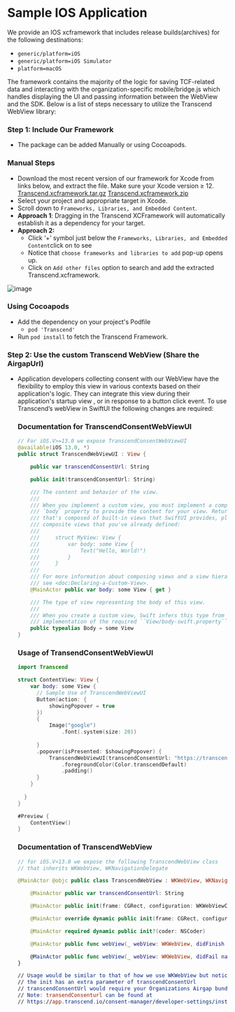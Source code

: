 # Sample IOS Application

We provide an IOS xcframework that includes release builds(archives) for the following destinations:

- `generic/platform=iOS`
- `generic/platform=iOS Simulator`
- `platform=macOS`

The framework contains the majority of the logic for saving TCF-related data and interacting with the organization-specific mobile/bridge.js which handles displaying the UI and passing information between the WebView and the SDK. Below is a list of steps necessary to utilize the Transcend WebView library:

### Step 1: Include Our Framework

- The package can be added Manually or using Cocoapods.


### Manual Steps

- Download the most recent version of our framework for Xcode from links below, and extract the file. Make sure your Xcode version ≥ 12.
[Transcend.xcframework.tar.gz](https://github.com/transcend-io/consent-manager-ios-sample-sdk/files/13526419/Transcend.xcframework.tar.gz)
[Transcend.xcframework.zip](https://github.com/transcend-io/consent-manager-ios-sample-sdk/files/13526425/Transcend.xcframework.zip)
- Select your project and appropriate target in Xcode.
- Scroll down to `Frameworks, Libraries, and Embedded Content`.
- **Approach 1**: Dragging in the Transcend XCFramework will automatically establish it as a dependency for your target.
- **Approach 2:**
    - Click ‘+’ symbol just below the `Frameworks, Libraries, and Embedded Content`click on to see
    - Notice that `choose frameworks and libraries to add` pop-up opens up.
    - Click on `Add other files` option to search and add the extracted Transcend.xcframework.

![image](https://github.com/transcend-io/consent-manager-ios-sample-sdk/assets/23165664/d007cf9b-8c53-4f49-a2d1-f5a4dab67494)

### Using Cocoapods

- Add the dependency on your project's Podfile
    - `pod 'Transcend'`
- Run `pod install` to fetch the Transcend Framework.

### Step 2: Use the custom Transcend WebView (Share the AirgapUrl)

- Application developers collecting consent with our WebView have the flexibility to employ this view in various contexts based on their application's logic. They can integrate this view during their application's startup view , or in response to a button click event. To use Transcend’s webView in SwiftUI the following changes are required:
    
    ### Documentation for TranscendConsentWebViewUI
    
    ```swift
    // For iOS.V>=13.0 we expose TranscendConsentWebViewUI 
    @available(iOS 13.0, *)
    public struct TranscendWebViewUI : View {
    
        public var transcendConsentUrl: String
    
        public init(transcendConsentUrl: String)
    
        /// The content and behavior of the view.
        ///
        /// When you implement a custom view, you must implement a computed
        /// `body` property to provide the content for your view. Return a view
        /// that's composed of built-in views that SwiftUI provides, plus other
        /// composite views that you've already defined:
        ///
        ///     struct MyView: View {
        ///         var body: some View {
        ///             Text("Hello, World!")
        ///         }
        ///     }
        ///
        /// For more information about composing views and a view hierarchy,
        /// see <doc:Declaring-a-Custom-View>.
        @MainActor public var body: some View { get }
    
        /// The type of view representing the body of this view.
        ///
        /// When you create a custom view, Swift infers this type from your
        /// implementation of the required ``View/body-swift.property`` property.
        public typealias Body = some View
    }
    ```
    
    ### Usage of TransendConsentWebViewUI
    
    ```swift
    import Transcend
    
    struct ContentView: View {
        var body: some View {
          // Sample Use of TranscendWebViewUI
          Button(action: {
              showingPopover = true
          })
          {
              Image("google")
                  .font(.system(size: 20))
              
          }
          .popover(isPresented: $showingPopover) {
              TranscendWebViewUI(transcendConsentUrl: "https://transcend-cdn.com/cm/a3b53de6-5a46-427a-8fa4-077e4c015f93/airgap.js")
                  .foregroundColor(Color.transcendDefault)
                  .padding()
          }
        }
                            
      }
    }
    
    #Preview {
        ContentView()
    }
    ```
    
    ### Documentation of TranscendWebView

    ```swift
    // for iOS.V<13.0 we expose the following TranscendWebView class
    // that inherits WKWebView, WKNavigationDelegate
    
    @MainActor @objc public class TranscendWebView : WKWebView, WKNavigationDelegate {
    
        @MainActor public var transcendConsentUrl: String
    
        @MainActor public init(frame: CGRect, configuration: WKWebViewConfiguration, transcendConsentUrl: String)
    
        @MainActor override dynamic public init(frame: CGRect, configuration: WKWebViewConfiguration)
    
        @MainActor required dynamic public init?(coder: NSCoder)
    
        @MainActor public func webView(_ webView: WKWebView, didFinish navigation: WKNavigation!)
    
        @MainActor public func webView(_ webView: WKWebView, didFail navigation: WKNavigation!, withError error: Error)
    }
    
    // Usage would be similar to that of how we use WKWebView but notice that
    // the init has an extra parameter of transcendConsentUrl 
    // transcendConsentUrl would require your Organizations Airgap bundle url
    // Note: transendConsenturl can be found at
    // https://app.transcend.io/consent-manager/developer-settings/installation
    ```


  
